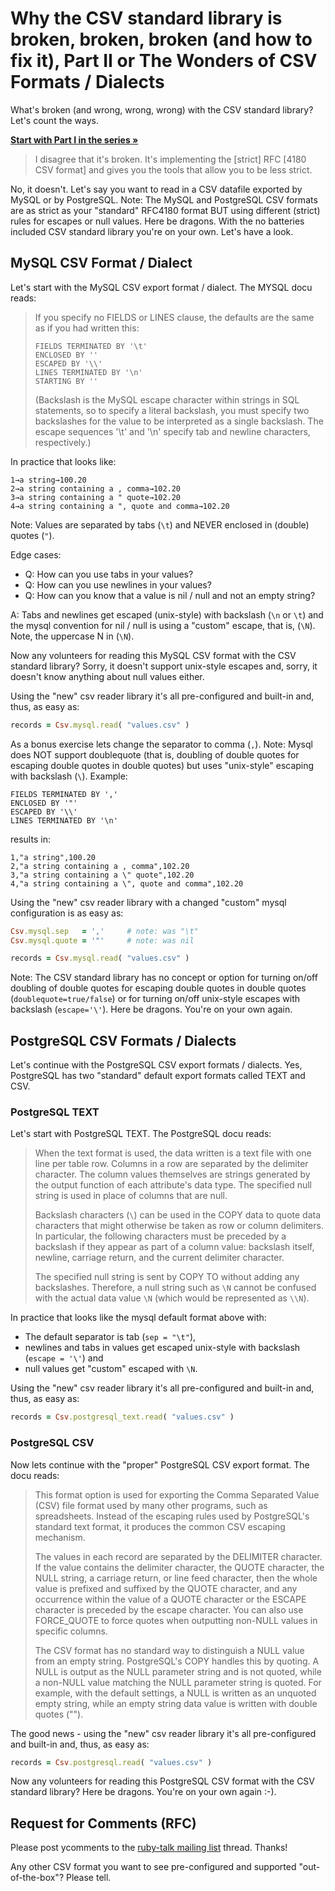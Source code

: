 
# Why the CSV standard library is broken, broken, broken (and how to fix it), Part II or The Wonders of CSV Formats / Dialects


What's broken (and wrong, wrong, wrong) with the CSV standard library? Let's count the ways. 

**[Start with Part I in the series » ](why-the-csv-stdlib-is-broken.md)**





> I disagree that it's broken. It's implementing the [strict] RFC [4180 CSV format]
> and gives you the tools that allow you to be less strict.   

No, it doesn't. Let's say you want to read in a CSV datafile exported by MySQL or by PostgreSQL.
Note: The MySQL and PostgreSQL CSV formats are as strict as your "standard"
RFC4180 format BUT using different (strict) rules for escapes or null values.
Here be dragons. With the no batteries included CSV standard library
you're on your own.
Let's have a look.



## MySQL CSV Format / Dialect

Let's start with the MySQL CSV export format / dialect.
The MYSQL docu reads:

> If you specify no FIELDS or LINES clause,
> the defaults are the same as if you had written this:
>
>     FIELDS TERMINATED BY '\t'
>     ENCLOSED BY ''
>     ESCAPED BY '\\'
>     LINES TERMINATED BY '\n'
>     STARTING BY ''
>
> (Backslash is the MySQL escape character within strings in SQL statements,
> so to specify a literal backslash, you must specify two backslashes for the value to be interpreted as a single backslash.
> The escape sequences '\t' and '\n' specify tab and newline characters, respectively.)

In practice that looks like:

```
1→a string→100.20
2→a string containing a , comma→102.20
3→a string containing a " quote→102.20
4→a string containing a ", quote and comma→102.20
```

Note: Values are separated by tabs (`\t`)
and NEVER enclosed in (double) quotes (`"`).

Edge cases:
- Q: How can you use tabs in your values?
- Q: How can you use newlines in your values?
- Q: How can you know that a value is nil / null and not an empty string?


A: Tabs and newlines get escaped (unix-style) with backslash (`\n` or `\t`)
and the mysql convention for nil / null is using a "custom" escape, that is,
(`\N`). Note, the uppercase N in (`\N`).

<!--
Todo: check if mysql escapes by default tabs and newlines?
check if mysql uses \n by default?
-->

Now any volunteers for reading this MySQL CSV format with the
CSV standard library? Sorry, it doesn't support unix-style escapes
and, sorry, it doesn't know anything about null values either.


Using the "new" csv reader library it's all pre-configured
and built-in and, thus, as easy as:

``` ruby
records = Csv.mysql.read( "values.csv" )
```

As a bonus exercise lets
change the separator to comma (`,`).
Note: Mysql does NOT support doublequote (that is, doubling of double quotes
for escaping double quotes in double quotes)
but uses "unix-style" escaping with backslash (`\`). Example:


```
FIELDS TERMINATED BY ','
ENCLOSED BY '"'
ESCAPED BY '\\'
LINES TERMINATED BY '\n'
```

results in:

```
1,"a string",100.20
2,"a string containing a , comma",102.20
3,"a string containing a \" quote",102.20
4,"a string containing a \", quote and comma",102.20
```

Using the "new" csv reader library
with a changed "custom" mysql configuration is
as easy as:

``` ruby
Csv.mysql.sep   = ','     # note: was "\t"
Csv.mysql.quote = '"'     # note: was nil

records = Csv.mysql.read( "values.csv" )
```

Note: The CSV standard library has no concept or option
for turning on/off doubling of double quotes
for escaping double quotes in double quotes (`doublequote=true/false`)
or for turning on/off unix-style escapes with backslash (`escape='\'`).
Here be dragons. You're on your own again.




## PostgreSQL CSV Formats / Dialects

Let's continue with the PostgreSQL CSV export formats / dialects.
Yes, PostgreSQL has two "standard" default export formats
called TEXT and CSV.


### PostgreSQL TEXT

Let's start with PostgreSQL TEXT. The PostgreSQL docu reads:

> When the text format is used, the data written is a text file with one line per table row.
> Columns in a row are separated by the delimiter character.
> The column values themselves are strings generated by the output function
> of each attribute's data type. The specified null string is used in place of columns that are null.
> 
> Backslash characters (`\`)
> can be used in the COPY data to quote data characters that might otherwise be taken as
> row or column delimiters. In particular, the following characters must be preceded by a backslash
> if they appear as part of a column value:
> backslash itself, newline, carriage return, and the current delimiter character.
>
> The specified null string is sent by COPY TO without adding any backslashes.
> Therefore, a null string such as `\N` cannot be confused with the actual data value `\N`
> (which would be represented as `\\N`).


In practice that looks like
the mysql default format above with:

<!--
todo: add csv example here!!!
-->

- The default separator is tab (`sep = "\t"`),
- newlines and tabs in values get escaped unix-style with backslash (`escape = '\'`) and
- null values get "custom" escaped with `\N`.


Using the "new" csv reader library it's all pre-configured
and built-in and, thus, as easy as:

``` ruby
records = Csv.postgresql_text.read( "values.csv" )
```


### PostgreSQL CSV

Now lets continue with the "proper" PostgreSQL CSV export format.
The docu reads:

> This format option is used for exporting the Comma Separated Value (CSV) file format used by many other programs,
> such as spreadsheets. Instead of the escaping rules used by PostgreSQL's standard text format,
> it produces the common CSV escaping mechanism.
>
> The values in each record are separated by the DELIMITER character.
> If the value contains the delimiter character, the QUOTE character, the NULL string, a carriage return, or line feed character,
> then the whole value is prefixed and suffixed by the QUOTE character,
> and any occurrence within the value of a QUOTE character or the ESCAPE character is preceded by the escape character.
> You can also use FORCE_QUOTE to force quotes when outputting non-NULL values in specific columns.
>
> The CSV format has no standard way to distinguish a NULL value from an empty string.
> PostgreSQL's COPY handles this by quoting.
> A NULL is output as the NULL parameter string and is not quoted,
> while a non-NULL value matching the NULL parameter string is quoted.
> For example, with the default settings, a NULL is written as an unquoted empty string,
> while an empty string data value is written with double quotes ("").



The good news - using the "new" csv reader library it's all pre-configured
and built-in and, thus, as easy as:

``` ruby
records = Csv.postgresql.read( "values.csv" )
```


Now any volunteers for reading this PostgreSQL CSV format with the
CSV standard library? Here be dragons. You're on your own again :-).


## Request for Comments (RFC)

Please post ycomments to the [ruby-talk mailing list](https://rubytalk.org) thread. Thanks!

Any other CSV format you want to see pre-configured and supported "out-of-the-box"? Please tell.
